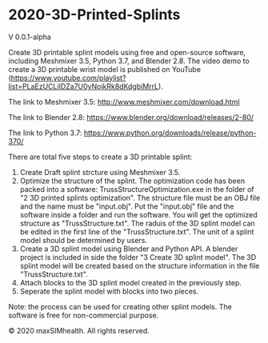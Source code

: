 # 2020-3D-Printed-Splints
V 0.0.1-alpha

Create 3D printable splint models using free and open-source software, including Meshmixer 3.5, Python 3.7, and Blender 2.8. The video demo to create a 3D printable wrist model is published on YouTube (https://www.youtube.com/playlist?list=PLaEzUCLiIDZa7U0yNojkRk8dKdgbiMrrL).

The link to Meshmixer 3.5: http://www.meshmixer.com/download.html

The link to Blender 2.8: https://www.blender.org/download/releases/2-80/

The link to Python 3.7: https://www.python.org/downloads/release/python-370/

There are total five steps to create a 3D printable splint:
1. Create Draft splint strcture using Meshmixer 3.5.
2. Optimize the structure of the splint.
    The optimization code has been packed into a software: TrussStructureOptimization.exe in the folder of "2 3D printed splints optimization". The structure file must be an OBJ file and the name must be "input.obj". Put the "input.obj" file and the software inside a folder and run the software. You will get the optimized structure as "TrussStructure.txt". The raduis of the 3D splint model can be edited in the first line of the "TrussStructure.txt". The unit of a splint model should be determined by users.
3. Create a 3D splint model using Blender and Python API. A blender project is included in side the folder "3 Create 3D splint model". The 3D splint model will be created based on the structure information in the file "TrussStructure.txt".    
4. Attach blocks to the 3D splint model created in the previously step. 
5. Seperate the splint model with blocks into two pieces. 

Note: the process can be used for creating other splint models. The software is free for non-commercial purpose.

© 2020 maxSIMhealth.  All rights reserved.
